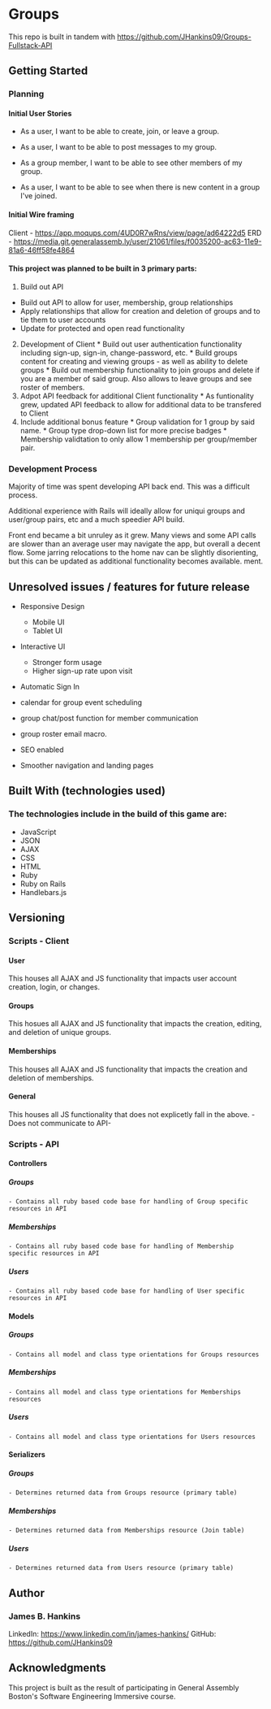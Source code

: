 # Groups

This repo is built in tandem with https://github.com/JHankins09/Groups-Fullstack-API

## Getting Started

### Planning

#### Initial User Stories
* As a user, I want to be able to create, join, or leave a group.

* As a user, I want to be able to post messages to my group.

* As a group member, I want to be able to see other members of my group.

* As a user, I want to be able to see when there is new content in a group I've joined.

#### Initial Wire framing

Client - https://app.moqups.com/4UD0R7wRns/view/page/ad64222d5
ERD - https://media.git.generalassemb.ly/user/21061/files/f0035200-ac63-11e9-81a6-46ff58fe4864


#### This project was planned to be built in 3 primary parts:
  1. Build out API
  * Build out API to allow for user, membership, group relationships
  * Apply relationships that allow for creation and deletion of groups and to tie them to user accounts
  * Update for protected and open read functionality
  2. Development of Client
    * Build out user authentication functionality including sign-up, sign-in, change-password, etc.
    * Build groups content for creating and viewing groups - as well as ability to delete groups
    * Build out membership functionality to join groups and delete if you are a member of said group. Also allows to leave groups and see roster of members.
  3. Adpot API feedback for additional Client functionality
    * As funtionality grew, updated API feedback to allow for additional data to be transfered to Client
  4. Include additional bonus feature
    * Group validation for 1 group by said name.
    * Group type drop-down list for more precise badges
    * Membership validtation to only allow 1 membership per group/member pair.

### Development Process

Majority of time was spent developing API back end. This was a difficult process.

Additional experience with Rails will ideally allow for uniqui groups and user/group pairs, etc and a much speedier API build.

Front end became a bit unruley as it grew. Many views and some API calls are slower than an average user may navigate the app, but overall a decent flow. Some jarring relocations to the home nav can be slightly disorienting, but this can be updated as additional functionality becomes available.
ment.


## Unresolved issues / features for future release

- Responsive Design
  * Mobile UI
  * Tablet UI

- Interactive UI
  * Stronger form usage
  * Higher sign-up rate upon visit

- Automatic Sign In

- calendar for group event scheduling

- group chat/post function for member communication

- group roster email macro.

- SEO enabled

- Smoother navigation and landing pages

## Built With (technologies used)

### The technologies include in the build of this game are:
- JavaScript
- JSON
- AJAX
- CSS
- HTML
- Ruby
- Ruby on Rails
- Handlebars.js

## Versioning

### Scripts - Client

#### User
  This houses all AJAX and JS functionality that impacts user account creation, login, or changes.

#### Groups
  This hosues all AJAX and JS functionality that impacts the creation, editing, and deletion of unique groups.

#### Memberships
  This houses all AJAX and JS functionality that impacts the creation and deletion of memberships.

#### General
  This houses all JS functionality that does not explicetly fall in the above. -Does not communicate to API-

### Scripts - API

#### Controllers
  ##### Groups
    - Contains all ruby based code base for handling of Group specific resources in API
  ##### Memberships
    - Contains all ruby based code base for handling of Membership specific resources in API
  ##### Users
    - Contains all ruby based code base for handling of User specific resources in API

#### Models
  ##### Groups
    - Contains all model and class type orientations for Groups resources
  ##### Memberships
    - Contains all model and class type orientations for Memberships resources
  ##### Users
    - Contains all model and class type orientations for Users resources

#### Serializers
  ##### Groups
    - Determines returned data from Groups resource (primary table)
  ##### Memberships
    - Determines returned data from Memberships resource (Join table)
  ##### Users
    - Determines returned data from Users resource (primary table)

## Author
### James B. Hankins

LinkedIn:   https://www.linkedin.com/in/james-hankins/
GitHub:     https://github.com/JHankins09

## Acknowledgments
This project is built as the result of participating in General Assembly Boston's Software Engineering Immersive course.
